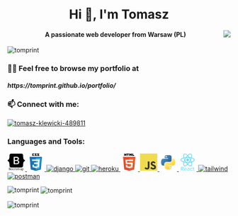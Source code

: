 <!--[![MasterHead](https://img.freepik.com/free-photo/3d-render-code-testing-functional-test-usability_107791-16607.jpg?w=1800&)](https://tomprint.github.io/portfolio/)-->

<h1 align="center">Hi 👋, I'm Tomasz</h1>
<img align="right" src="https://media3.giphy.com/media/qgQUggAC3Pfv687qPC/giphy.gif?cid=ecf05e47jj23jpvi11wuyz5k6jrs6klrorfnnuuaa00r8g2o&rid=giphy.gif&ct=g"> 
<h4 align="center">A passionate web developer from Warsaw (PL)</h4>

<p align="left"> <img src="https://komarev.com/ghpvc/?username=tomprint&label=Profile%20views&color=0e75b6&style=flat" alt="tomprint" /> </p>

<h3 align="left"> 👨‍💻 Feel free to browse my portfolio at <h5> https://tomprint.github.io/portfolio/ </h5> </h3>

<h3 align="left">📫 Connect with me:</h3>
<p align="left">
<a href="https://linkedin.com/in/tomasz-klewicki-489811" target="blank"><img align="center" src="https://raw.githubusercontent.com/rahuldkjain/github-profile-readme-generator/master/src/images/icons/Social/linked-in-alt.svg" alt="tomasz-klewicki-489811" height="30" width="40" /></a>
</p>

<h3 align="left">Languages and Tools:</h3>
<p align="left"> <a href="https://getbootstrap.com" target="_blank" rel="noreferrer"> <img src="https://raw.githubusercontent.com/devicons/devicon/master/icons/bootstrap/bootstrap-plain-wordmark.svg" alt="bootstrap" width="40" height="40"/> </a> <a href="https://www.w3schools.com/css/" target="_blank" rel="noreferrer"> <img src="https://raw.githubusercontent.com/devicons/devicon/master/icons/css3/css3-original-wordmark.svg" alt="css3" width="40" height="40"/> </a> <a href="https://www.djangoproject.com/" target="_blank" rel="noreferrer"> <img src="https://cdn.worldvectorlogo.com/logos/django.svg" alt="django" width="40" height="40"/> </a> <a href="https://git-scm.com/" target="_blank" rel="noreferrer"> <img src="https://www.vectorlogo.zone/logos/git-scm/git-scm-icon.svg" alt="git" width="40" height="40"/> </a> <a href="https://heroku.com" target="_blank" rel="noreferrer"> <img src="https://www.vectorlogo.zone/logos/heroku/heroku-icon.svg" alt="heroku" width="40" height="40"/> </a> <a href="https://www.w3.org/html/" target="_blank" rel="noreferrer"> <img src="https://raw.githubusercontent.com/devicons/devicon/master/icons/html5/html5-original-wordmark.svg" alt="html5" width="40" height="40"/> </a> <a href="https://developer.mozilla.org/en-US/docs/Web/JavaScript" target="_blank" rel="noreferrer"> <img src="https://raw.githubusercontent.com/devicons/devicon/master/icons/javascript/javascript-original.svg" alt="javascript" width="40" height="40"/> </a> <a href="https://www.python.org" target="_blank" rel="noreferrer"> <img src="https://raw.githubusercontent.com/devicons/devicon/master/icons/python/python-original.svg" alt="python" width="40" height="40"/> </a> <a href="https://reactjs.org/" target="_blank" rel="noreferrer"> <img src="https://raw.githubusercontent.com/devicons/devicon/master/icons/react/react-original-wordmark.svg" alt="react" width="40" height="40"/> </a> <a href="https://tailwindcss.com/" target="_blank" rel="noreferrer"> <img src="https://www.vectorlogo.zone/logos/tailwindcss/tailwindcss-icon.svg" alt="tailwind" width="40" height="40"/> </a>  <a href="https://postman.com" target="_blank" rel="noreferrer"> <img src="https://www.vectorlogo.zone/logos/getpostman/getpostman-icon.svg" alt="postman" width="40" height="40"/> </a> </p>

<p><img align="left" src="https://github-readme-stats.vercel.app/api/top-langs?username=tomprint&show_icons=true&locale=en&layout=compact" alt="tomprint" /></p>

<p>&nbsp;<img align="center" src="https://github-readme-stats.vercel.app/api?username=tomprint&show_icons=true&locale=en" alt="tomprint" /></p>

<p><img align="center" src="https://github-readme-streak-stats.herokuapp.com/?user=tomprint&" alt="tomprint" /></p>

